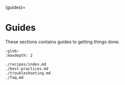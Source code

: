 (guides)=
# Guides

These sections contains guides to getting things done.

```{toctree}
:glob:
:maxdepth: 2

./recipes/index.md
./best-practices.md
./troubleshooting.md
./faq.md
```
